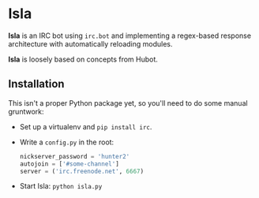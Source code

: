 # Isla

**Isla** is an IRC bot using `irc.bot` and implementing a regex-based response architecture with automatically reloading modules.

**Isla** is loosely based on concepts from Hubot.

## Installation

This isn't a proper Python package yet, so you'll need to do some manual gruntwork:

* Set up a virtualenv and `pip install irc`.
* Write a `config.py` in the root:

    ```python
    nickserver_password = 'hunter2'
    autojoin = ['#some-channel']
    server = ('irc.freenode.net', 6667)
    ```

* Start Isla: `python isla.py`
